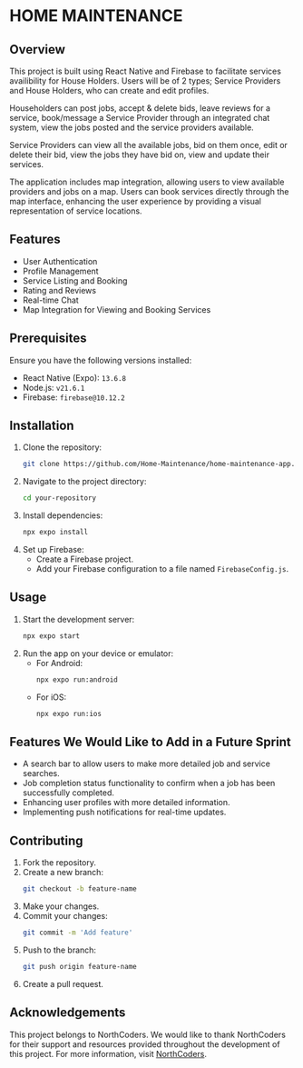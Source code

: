# HOME MAINTENANCE

## Overview

This project is built using React Native and Firebase to facilitate services availibility for House Holders. Users will be of 2 types; Service Providers and House Holders, who can create and edit profiles. 

Householders can post jobs, accept & delete bids, leave reviews for a service, book/message a Service Provider through an integrated chat system, view the jobs posted and the service providers available.

Service Providers can view all the available jobs, bid on them once, edit or delete their bid, view the jobs they have bid on, view and update their services.

The application includes map integration, allowing users to view available providers and jobs on a map. Users can book services directly through the map interface, enhancing the user experience by providing a visual representation of service locations.

## Features

- User Authentication
- Profile Management
- Service Listing and Booking
- Rating and Reviews
- Real-time Chat
- Map Integration for Viewing and Booking Services

## Prerequisites

Ensure you have the following versions installed:

- React Native (Expo): `13.6.8`
- Node.js: `v21.6.1`
- Firebase: `firebase@10.12.2`

## Installation

1. Clone the repository:
    ```sh
    git clone https://github.com/Home-Maintenance/home-maintenance-app.git
    ```
2. Navigate to the project directory:
    ```sh
    cd your-repository
    ```
3. Install dependencies:
    ```sh
    npx expo install
    ```
4. Set up Firebase:
    - Create a Firebase project.
    - Add your Firebase configuration to a file named `FirebaseConfig.js`.

## Usage

1. Start the development server:
    ```sh
    npx expo start
    ```
2. Run the app on your device or emulator:
    - For Android:
        ```sh
        npx expo run:android
        ```
    - For iOS:
        ```sh
        npx expo run:ios
        ```


## Features We Would Like to Add in a Future Sprint

- A search bar to allow users to make more detailed job and service searches.
- Job completion status functionality to confirm when a job has been successfully completed.
- Enhancing user profiles with more detailed information.
- Implementing push notifications for real-time updates.

## Contributing

1. Fork the repository.
2. Create a new branch:
    ```sh
    git checkout -b feature-name
    ```
3. Make your changes.
4. Commit your changes:
    ```sh
    git commit -m 'Add feature'
    ```
5. Push to the branch:
    ```sh
    git push origin feature-name
    ```
6. Create a pull request.

## Acknowledgements

This project belongs to NorthCoders. We would like to thank NorthCoders for their support and resources provided throughout the development of this project. For more information, visit [NorthCoders](https://northcoders.com).
